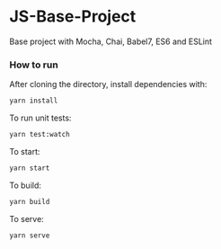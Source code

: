 JS-Base-Project
======

Base project with Mocha, Chai, Babel7, ES6 and ESLint

### How to run
After cloning the directory, install dependencies with:
```bash
yarn install
```

To run unit tests:
```bash
yarn test:watch
```

To start:
```bash
yarn start
```

To build:
```bash
yarn build
```

To serve:
```bash
yarn serve
```
